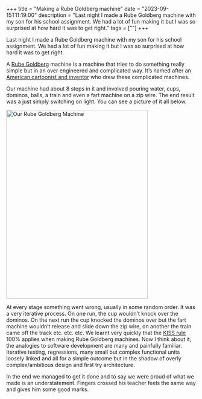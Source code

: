 +++
title = "Making a Rube Goldberg machine"
date = "2023-09-15T11:19:00"
description = "Last night I made a Rube Goldberg machine with my son for his school assignment. We had a lot of fun making it but I was so surprised at how hard it was to get right."
tags = [""]
+++

Last night I made a Rube Goldberg machine with my son for his school assignment. We had a lot of fun making it but I was so surprised at how hard it was to get right.

A [Rube Goldberg](https://en.m.wikipedia.org/wiki/Rube_Goldberg_machine) machine is a machine that tries to do something really simple but in an over engineered and complicated way. It’s named after an [American cartoonist and inventor](https://en.m.wikipedia.org/wiki/Rube_Goldberg) who drew these complicated machines.

Our machine had about 8 steps in it and involved pouring water, cups, dominos, balls, a train and even a fart machine on a zip wire. The end result was a just simply switching on light. You can see a picture of it all below.

<img src="/images/rgm.webp" height="500" width="375" alt="Our Rube Goldberg Machine" title="Our Rube Goldberg Machine" />

At every stage something went wrong, usually in some random order. It was a very iterative process. On one run, the cup wouldn’t knock over the dominos. On the next run the cup knocked the dominos over but the fart machine wouldn’t release and slide down the zip wire, on another the train came off the track etc. etc. etc. We learnt very quickly that the [KISS rule](https://en.m.wikipedia.org/wiki/KISS_principle) 100% applies when making Rube Goldberg machines. Now I think about it, the analogies to software development are many and painfully familiar. Iterative testing, regressions, many small but complex functional units loosely linked and all for a simple outcome but in the shadow of overly complex/ambitious design and first try architecture.

In the end we managed to get it done and to say we were proud of what we made is an understatement. Fingers crossed his teacher feels the same way and gives him some good marks.
